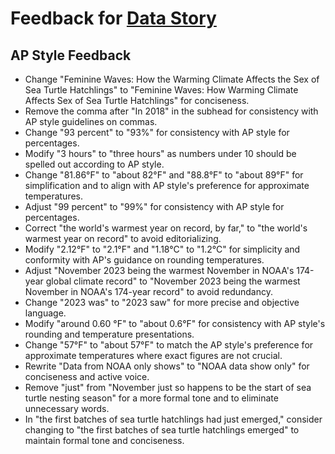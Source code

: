 # Feedback for [Data Story](https://katrventura.github.io/climate-turtle-gender/)

## AP Style Feedback

- Change "Feminine Waves: How the Warming Climate Affects the Sex of Sea Turtle Hatchlings" to "Feminine Waves: How Warming Climate Affects Sex of Sea Turtle Hatchlings" for conciseness.
- Remove the comma after "In 2018" in the subhead for consistency with AP style guidelines on commas.
- Change "93 percent" to "93%" for consistency with AP style for percentages.
- Modify "3 hours" to "three hours" as numbers under 10 should be spelled out according to AP style.
- Change "81.86°F" to "about 82°F" and "88.8°F" to "about 89°F" for simplification and to align with AP style's preference for approximate temperatures.
- Adjust "99 percent" to "99%" for consistency with AP style for percentages.
- Correct "the world's warmest year on record, by far," to "the world's warmest year on record" to avoid editorializing.
- Modify "2.12°F" to "2.1°F" and "1.18°C" to "1.2°C" for simplicity and conformity with AP's guidance on rounding temperatures.
- Adjust "November 2023 being the warmest November in NOAA's 174-year global climate record" to "November 2023 being the warmest November in NOAA's 174-year record" to avoid redundancy.
- Change "2023 was" to "2023 saw" for more precise and objective language.
- Modify "around 0.60 °F" to "about 0.6°F" for consistency with AP style's rounding and temperature presentations.
- Change "57°F" to "about 57°F" to match the AP style's preference for approximate temperatures where exact figures are not crucial.
- Rewrite "Data from NOAA only shows" to "NOAA data show only" for conciseness and active voice.
- Remove "just" from "November just so happens to be the start of sea turtle nesting season" for a more formal tone and to eliminate unnecessary words.
- In "the first batches of sea turtle hatchlings had just emerged," consider changing to "the first batches of sea turtle hatchlings emerged" to maintain formal tone and conciseness.